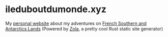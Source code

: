 # ileduboutdumonde.xyz
My [personal website](https://www.ileduboutdumonde.xyz) about my adventures on [French Southern and Antarctics Lands](https://taaf.fr/en/) 
(Powered by [Zola](https://www.getzola.org/), a pretty cool Rust static site generator)